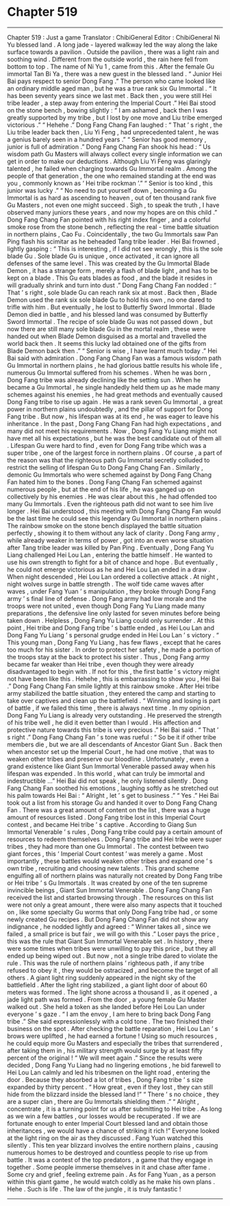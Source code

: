 
# Chapter 519


---

Chapter 519 : Just a game
Translator : ChibiGeneral Editor : ChibiGeneral
Ni Yu blessed land .
A long jade - layered walkway led the way along the lake surface towards a pavilion .
Outside the pavilion , there was a light rain and soothing wind .
Different from the outside world , the rain here fell from bottom to top . The name of Ni Yu 1 , came from this .
After the female Gu immortal Tan Bi Ya , there was a new guest in the blessed land .
“ Junior Hei Bai pays respect to senior Dong Fang .” The person who came looked like an ordinary middle aged man , but he was a true rank six Gu Immortal .
“ It has been seventy years since we last met . Back then , you were still Hei tribe leader , a step away from entering the Imperial Court .”
Hei Bai stood on the stone bench , bowing slightly : “ I am ashamed , back then I was greatly supported by my tribe , but I lost by one move and Liu tribe emerged victorious .”
“ Hehehe .” Dong Fang Chang Fan laughed : “ That ’ s right , the Liu tribe leader back then , Liu Yi Feng , had unprecedented talent , he was a genius barely seen in a hundred years .”
“ Senior has good memory , junior is full of admiration .”
Dong Fang Chang Fan shook his head : “ Us wisdom path Gu Masters will always collect every single information we can get in order to make our deductions . Although Liu Yi Feng was glaringly talented , he failed when charging towards Gu Immortal realm . Among the people of that generation , the one who remained standing at the end was you , commonly known as ‘ Hei tribe rockman ’.”
“ Senior is too kind , this junior was lucky .”
“ No need to put yourself down , becoming a Gu Immortal is as hard as ascending to heaven , out of ten thousand rank five Gu Masters , not even one might succeed . Sigh , to speak the truth , I have observed many juniors these years , and now my hopes are on this child .” Dong Fang Chang Fan pointed with his right index finger , and a colorful smoke rose from the stone bench , reflecting the real - time battle situation in northern plains , Cao Fu .
Coincidentally , the two Gu Immortals saw Pan Ping flash his scimitar as he beheaded Tang tribe leader .
Hei Bai frowned , lightly gasping : “ This is interesting , if I did not see wrongly , this is the sole blade Gu . Sole blade Gu is unique , once activated , it can ignore all defenses of the same level . This was created by the Gu Immortal Blade Demon , it has a strange form , merely a flash of blade light , and has to be kept on a blade . This Gu eats blades as food , and the blade it resides in will gradually shrink and turn into dust .”
Dong Fang Chang Fan nodded : “ That ’ s right , sole blade Gu can reach rank six at most . Back then , Blade Demon used the rank six sole blade Gu to hold his own , no one dared to trifle with him . But eventually , he lost to Butterfly Sword Immortal . Blade Demon died in battle , and his blessed land was consumed by Butterfly Sword Immortal . The recipe of sole blade Gu was not passed down , but now there are still many sole blade Gu in the mortal realm , these were handed out when Blade Demon disguised as a mortal and travelled the world back then . It seems this lucky lad obtained one of the gifts from Blade Demon back then .”
“ Senior is wise , I have learnt much today .” Hei Bai said with admiration .
Dong Fang Chang Fan was a famous wisdom path Gu Immortal in northern plains , he had glorious battle results his whole life , numerous Gu Immortal suffered from his schemes .
When he was born , Dong Fang tribe was already declining like the setting sun . When he became a Gu Immortal , he single handedly held them up as he made many schemes against his enemies , he had great methods and eventually caused Dong Fang tribe to rise up again .
He was a rank seven Gu Immortal , a great power in northern plains undoubtedly , and the pillar of support for Dong Fang tribe .
But now , his lifespan was at its end , he was eager to leave his inheritance . In the past , Dong Fang Chang Fan had high expectations , and many did not meet his requirements . Now , Dong Fang Yu Liang might not have met all his expectations , but he was the best candidate out of them all .
Lifespan Gu were hard to find , even for Dong Fang tribe which was a super tribe , one of the largest force in northern plains .
Of course , a part of the reason was that the righteous path Gu Immortal secretly colluded to restrict the selling of lifespan Gu to Dong Fang Chang Fan . Similarly , demonic Gu Immortals who were schemed against by Dong Fang Chang Fan hated him to the bones .
Dong Fang Chang Fan schemed against numerous people , but at the end of his life , he was ganged up on collectively by his enemies .
He was clear about this , he had offended too many Gu Immortals . Even the righteous path did not want to see him live longer .
Hei Bai understood , this meeting with Dong Fang Chang Fan would be the last time he could see this legendary Gu Immortal in northern plains .
The rainbow smoke on the stone bench displayed the battle situation perfectly , showing it to them without any lack of clarity .
Dong Fang army , while already weaker in terms of power , got into an even worse situation after Tang tribe leader was killed by Pan Ping .
Eventually , Dong Fang Yu Liang challenged Hei Lou Lan , entering the battle himself .
He wanted to use his own strength to fight for a bit of chance and hope .
But eventually , he could not emerge victorious as he and Hei Lou Lan ended in a draw .
When night descended , Hei Lou Lan ordered a collective attack .
At night , night wolves surge in battle strength . The wolf tide came waves after waves , under Fang Yuan ’ s manipulation , they broke through Dong Fang army ’ s final line of defense .
Dong Fang army had low morale and the troops were not united , even though Dong Fang Yu Liang made many preparations , the defensive line only lasted for seven minutes before being taken down .
Helpless , Dong Fang Yu Liang could only surrender .
At this point , Hei tribe and Dong Fang tribe ’ s battle ended , as Hei Lou Lan and Dong Fang Yu Liang ’ s personal grudge ended in Hei Lou Lan ’ s victory .
“ This young man , Dong Fang Yu Liang , has few flaws , except that he cares too much for his sister . In order to protect her safety , he made a portion of the troops stay at the back to protect his sister . Thus , Dong Fang army became far weaker than Hei tribe , even though they were already disadvantaged to begin with . If not for this , the first battle ’ s victory might not have been like this . Hehehe , this is embarrassing to show you , Hei Bai .”
Dong Fang Chang Fan smile lightly at this rainbow smoke .
After Hei tribe army stabilized the battle situation , they entered the camp and starting to take over captives and clean up the battlefield .
“ Winning and losing is part of battle , if we failed this time , there is always next time . In my opinion , Dong Fang Yu Liang is already very outstanding . He preserved the strength of his tribe well , he did it even better than I would . His affection and protective nature towards this tribe is very precious .” Hei Bai said .
“ That ’ s right .” Dong Fang Chang Fan ’ s tone was rueful : “ So be it if other tribe members die , but we are all descendants of Ancestor Giant Sun . Back then when ancestor set up the Imperial Court , he had one motive , that was to weaken other tribes and preserve our bloodline . Unfortunately , even a grand existence like Giant Sun Immortal Venerable passed away when his lifespan was expended . In this world , what can truly be immortal and indestructible …”
Hei Bai did not speak , he only listened silently .
Dong Fang Chang Fan soothed his emotions , laughing softly as he stretched out his palm towards Hei Bai : “ Alright , let ’ s get to business .”
“ Yes .” Hei Bai took out a list from his storage Gu and handed it over to Dong Fang Chang Fan .
There was a great amount of content on the list , there was a huge amount of resources listed .
Dong Fang tribe lost in this Imperial Court contest , and became Hei tribe ’ s captive . According to Giang Sun Immortal Venerable ’ s rules , Dong Fang tribe could pay a certain amount of resources to redeem themselves .
Dong Fang tribe and Hei tribe were super tribes , they had more than one Gu Immortal .
The contest between two giant forces , this ‘ Imperial Court contest ’ was merely a game . Most importantly , these battles would weaken other tribes and expand one ’ s own tribe , recruiting and choosing new talents .
This grand scheme engulfing all of northern plains was naturally not created by Dong Fang tribe or Hei tribe ’ s Gu Immortals . It was created by one of the ten supreme invincible beings , Giant Sun Immortal Venerable .
Dong Fang Chang Fan received the list and started browsing through .
The resources on this list were not only a great amount , there were also many aspects that it touched on , like some specialty Gu worms that only Dong Fang tribe had , or some newly created Gu recipes .
But Dong Fang Chang Fan did not show any indignance , he nodded lightly and agreed : “ Winner takes all , since we failed , a small price is but fair , we will go with this .”
Loser pays the price , this was the rule that Giant Sun Immortal Venerable set .
In history , there were some times when tribes were unwilling to pay this price , but they all ended up being wiped out .
But now , not a single tribe dared to violate the rule .
This was the rule of northern plains ’ righteous path , if any tribe refused to obey it , they would be ostracized , and become the target of all others .
A giant light ring suddenly appeared in the night sky of the battlefield .
After the light ring stabilized , a giant light door of about 60 meters was formed .
The light shone across a thousand li , as it opened , a jade light path was formed .
From the door , a young female Gu Master walked out . She held a token as she landed before Hei Lou Lan under everyone ’ s gaze .
“ I am the envoy , I am here to bring back Dong Fang tribe .” She said expressionlessly with a cold tone .
The two finished their business on the spot .
After checking the battle reparation , Hei Lou Lan ’ s brows were uplifted , he had earned a fortune ! Using so much resources , he could equip more Gu Masters and especially the tribes that surrendered , after taking them in , his military strength would surge by at least fifty percent of the original !
“ We will meet again .” Since the results were decided , Dong Fang Yu Liang had no lingering emotions , he bid farewell to Hei Lou Lan calmly and led his tribesmen on the light road , entering the door .
Because they absorbed a lot of tribes , Dong Fang tribe ’ s size expanded by thirty percent .
“ How great , even if they lost , they can still hide from the blizzard inside the blessed land !”
“ There ’ s no choice , they are a super clan , there are Gu Immortals shielding them .”
“ Alright , concentrate , it is a turning point for us after submitting to Hei tribe . As long as we win a few battles , our losses would be recuperated . If we are fortunate enough to enter Imperial Court blessed land and obtain those inheritances , we would have a chance of striking it rich !”
Everyone looked at the light ring on the air as they discussed .
Fang Yuan watched this silently .
This ten year blizzard involves the entire northern plains , causing numerous homes to be destroyed and countless people to rise up from battle . It was a contest of the top predators , a game that they engage in together .
Some people immerse themselves in it and chase after fame . Some cry and grief , feeling extreme pain . As for Fang Yuan , as a person within this giant game , he would watch coldly as he make his own plans .
Hehe .
Such is life .
The law of the jungle , it is truly fantastic !

---

